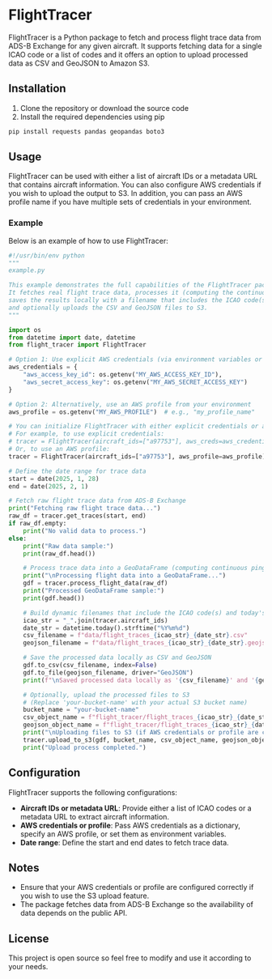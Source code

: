 # FlightTracer

FlightTracer is a Python package to fetch and process flight trace data from ADS-B Exchange for any given aircraft. It supports fetching data for a single ICAO code or a list of codes and it offers an option to upload processed data as CSV and GeoJSON to Amazon S3.

## Installation

1. Clone the repository or download the source code  
2. Install the required dependencies using pip

~~~bash
pip install requests pandas geopandas boto3
~~~

## Usage

FlightTracer can be used with either a list of aircraft IDs or a metadata URL that contains aircraft information. You can also configure AWS credentials if you wish to upload the output to S3. In addition, you can pass an AWS profile name if you have multiple sets of credentials in your environment.

### Example

Below is an example of how to use FlightTracer:

~~~python
#!/usr/bin/env python
"""
example.py

This example demonstrates the full capabilities of the FlightTracer package.
It fetches real flight trace data, processes it (computing the continuous ping_time),
saves the results locally with a filename that includes the ICAO code(s) and today's date,
and optionally uploads the CSV and GeoJSON files to S3.
"""

import os
from datetime import date, datetime
from flight_tracer import FlightTracer

# Option 1: Use explicit AWS credentials (via environment variables or directly)
aws_credentials = {
    "aws_access_key_id": os.getenv("MY_AWS_ACCESS_KEY_ID"),
    "aws_secret_access_key": os.getenv("MY_AWS_SECRET_ACCESS_KEY")
}

# Option 2: Alternatively, use an AWS profile from your environment
aws_profile = os.getenv("MY_AWS_PROFILE")  # e.g., "my_profile_name"

# You can initialize FlightTracer with either explicit credentials or an AWS profile.
# For example, to use explicit credentials:
# tracer = FlightTracer(aircraft_ids=["a97753"], aws_creds=aws_credentials)
# Or, to use an AWS profile:
tracer = FlightTracer(aircraft_ids=["a97753"], aws_profile=aws_profile)

# Define the date range for trace data
start = date(2025, 1, 28)
end = date(2025, 2, 1)

# Fetch raw flight trace data from ADS-B Exchange
print("Fetching raw flight trace data...")
raw_df = tracer.get_traces(start, end)
if raw_df.empty:
    print("No valid data to process.")
else:
    print("Raw data sample:")
    print(raw_df.head())

    # Process trace data into a GeoDataFrame (computing continuous ping_time in UTC)
    print("\nProcessing flight data into a GeoDataFrame...")
    gdf = tracer.process_flight_data(raw_df)
    print("Processed GeoDataFrame sample:")
    print(gdf.head())

    # Build dynamic filenames that include the ICAO code(s) and today's date
    icao_str = "_".join(tracer.aircraft_ids)
    date_str = datetime.today().strftime("%Y%m%d")
    csv_filename = f"data/flight_traces_{icao_str}_{date_str}.csv"
    geojson_filename = f"data/flight_traces_{icao_str}_{date_str}.geojson"

    # Save the processed data locally as CSV and GeoJSON
    gdf.to_csv(csv_filename, index=False)
    gdf.to_file(geojson_filename, driver="GeoJSON")
    print(f"\nSaved processed data locally as '{csv_filename}' and '{geojson_filename}'.")

    # Optionally, upload the processed files to S3
    # (Replace 'your-bucket-name' with your actual S3 bucket name)
    bucket_name = "your-bucket-name"
    csv_object_name = f"flight_tracer/flight_traces_{icao_str}_{date_str}.csv"
    geojson_object_name = f"flight_tracer/flight_traces_{icao_str}_{date_str}.geojson"
    print("\nUploading files to S3 (if AWS credentials or profile are configured)...")
    tracer.upload_to_s3(gdf, bucket_name, csv_object_name, geojson_object_name)
    print("Upload process completed.")
~~~

## Configuration

FlightTracer supports the following configurations:

- **Aircraft IDs or metadata URL**: Provide either a list of ICAO codes or a metadata URL to extract aircraft information.  
- **AWS credentials or profile**: Pass AWS credentials as a dictionary, specify an AWS profile, or set them as environment variables.  
- **Date range**: Define the start and end dates to fetch trace data.

## Notes

- Ensure that your AWS credentials or profile are configured correctly if you wish to use the S3 upload feature.  
- The package fetches data from ADS-B Exchange so the availability of data depends on the public API.

## License

This project is open source so feel free to modify and use it according to your needs.
